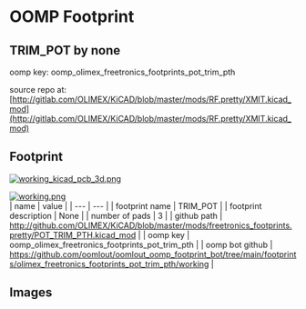 # OOMP Footprint  
## TRIM_POT  by none  
  
oomp key: oomp_olimex_freetronics_footprints_pot_trim_pth  
  
source repo at: [http://gitlab.com/OLIMEX/KiCAD/blob/master/mods/RF.pretty/XMIT.kicad_mod](http://gitlab.com/OLIMEX/KiCAD/blob/master/mods/RF.pretty/XMIT.kicad_mod)  
## Footprint  
  
[![working_kicad_pcb_3d.png](working_kicad_pcb_3d_600.png)](working_kicad_pcb_3d.png)  
  
[![working.png](working_600.png)](working.png)  
| name | value | 
| --- | --- | 
| footprint name | TRIM_POT | 
| footprint description | None | 
| number of pads | 3 | 
| github path | http://github.com/OLIMEX/KiCAD/blob/master/mods/freetronics_footprints.pretty/POT_TRIM_PTH.kicad_mod | 
| oomp key | oomp_olimex_freetronics_footprints_pot_trim_pth | 
| oomp bot github | https://github.com/oomlout/oomlout_oomp_footprint_bot/tree/main/footprints/olimex_freetronics_footprints_pot_trim_pth/working | 
## Images  
